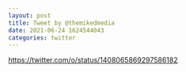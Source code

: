 ```yaml
--- 
layout: post 
title: Tweet by @themikedmedia 
date: 2021-06-24 1624544043 
categories: twitter 
--- 
```

https://twitter.com/o/status/1408065869297586182
